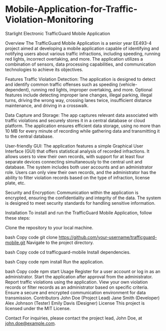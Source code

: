 # Mobile-Application-for-Traffic-Violation-Monitoring


Starlight Electronic TrafficGuard Mobile Application


Overview
The TrafficGuard Mobile Application is a senior year EE493-4 project aimed at developing a mobile application capable of identifying and notifying users about various traffic infractions, including speeding, running red lights, incorrect overtaking, and more. The application utilizes a combination of sensors, data processing capabilities, and communication technologies to achieve its objectives.

Features
Traffic Violation Detection: The application is designed to detect and identify common traffic offenses such as speeding (vehicle-dependent), running red lights, improper overtaking, and more. Optional features include detecting improper lane changes, illegal parking, illegal turns, driving the wrong way, crossing lanes twice, insufficient distance maintenance, and driving in a crosswalk.

Data Capture and Storage: The app captures relevant data associated with traffic violations and securely stores it in a central database or cloud platform. The application ensures efficient data storage, using no more than 10 MB for every minute of recording while gathering data and transmitting it to the central database.

User-friendly GUI: The application features a simple Graphical User Interface (GUI) that offers statistical analysis of recorded infractions. It allows users to view their own records, with support for at least four separate devices connecting simultaneously to the central unit and database. The system includes both user accounts and an administrator role. Users can only view their own records, and the administrator has the ability to filter violation records based on the type of infraction, license plate, etc.

Security and Encryption: Communication within the application is encrypted, ensuring the confidentiality and integrity of the data. The system is designed to meet security standards for handling sensitive information.

Installation
To install and run the TrafficGuard Mobile Application, follow these steps:

Clone the repository to your local machine.

bash
Copy code
git clone https://github.com/your-username/trafficguard-mobile.git
Navigate to the project directory.

bash
Copy code
cd trafficguard-mobile
Install dependencies.

bash
Copy code
npm install
Run the application.

bash
Copy code
npm start
Usage
Register for a user account or log in as an administrator.
Start the application after approval from the administrator.
Report traffic violations using the application.
View your own violation records or filter records as an administrator based on specific criteria.
Ensure a secure and encrypted communication environment for data transmission.
Contributors
John Doe (Project Lead)
Jane Smith (Developer)
Alex Johnson (Tester)
Emily Davis (Designer)
License
This project is licensed under the MIT License.

Contact
For inquiries, please contact the project lead, John Doe, at john.doe@example.com.
